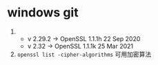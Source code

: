 # windows git

1.  - v 2.29.2 -> OpenSSL 1.1.1h 22 Sep 2020
    - v 2.32 -> OpenSSL 1.1.1k 25 Mar 2021
2.  `openssl list -cipher-algorithms` 可用加密算法
